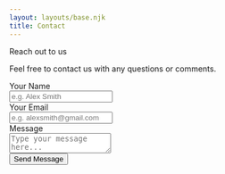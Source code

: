 ```yaml
---
layout: layouts/base.njk
title: Contact
---
```



<div class="container py-6">
  <div class="has-text-centered mb-4">
    <p class="title is-4">Reach out to us</p>
    <p class="subtitle is-6">
      Feel free to contact us with any questions or comments.
    </p>
  </div>
  <div class="box">
    <form name="contact" method="POST" data-netlify="true">
      <div class="field">
        <label class="label">Your Name</label>
        <div class="control">
          <input class="input" type="text" name="name" placeholder="e.g. Alex Smith" />
        </div>
      </div>
      <div class="field">
        <label class="label">Your Email</label>
        <div class="control">
          <input class="input" type="email" name="email" placeholder="e.g. alexsmith@gmail.com" />
        </div>
      </div>
      <div class="field">
        <label class="label">Message</label>
        <div class="control">
          <textarea class="textarea" name="message" placeholder="Type your message here..."></textarea>
        </div>
      </div>
      <div class="field">
        <div class="control">
          <div data-netlify-recaptcha="true"></div>
        </div>
      </div>
      <div class="field">
        <div class="control">
          <button type="submit" class="button is-primary">Send Message</button>
        </div>
      </div>
    </form>
  </div>
</div>



